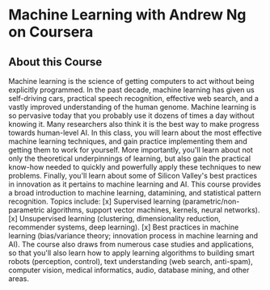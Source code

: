# Machine Learning with Andrew Ng on Coursera
## About this Course
Machine learning is the science of getting computers to act without being explicitly programmed. In the past decade, machine learning has given us self-driving cars, practical speech recognition, effective web search, and a vastly improved understanding of the human genome. Machine learning is so pervasive today that you probably use it dozens of times a day without knowing it. Many researchers also think it is the best way to make progress towards human-level AI. 
In this class, you will learn about the most effective machine learning techniques, and gain practice implementing them and getting them to work for yourself. More importantly, you'll learn about not only the theoretical underpinnings of learning, but also gain the practical know-how needed to quickly and powerfully apply these techniques to new problems. Finally, you'll learn about some of Silicon Valley's best practices in innovation as it pertains to machine learning and AI. 
This course provides a broad introduction to machine learning, datamining, and statistical pattern recognition. Topics include: 
[x] Supervised learning (parametric/non-parametric algorithms, support vector machines, kernels, neural networks). 
[x] Unsupervised learning (clustering, dimensionality reduction, recommender systems, deep learning). 
[x] Best practices in machine learning (bias/variance theory; innovation process in machine learning and AI). 
The course also draws from numerous case studies and applications, so that you'll also learn how to apply learning algorithms to building smart robots (perception, control), text understanding (web search, anti-spam), computer vision, medical informatics, audio, database mining, and other areas.
